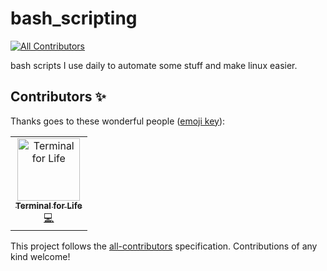 # bash_scripting
<!-- ALL-CONTRIBUTORS-BADGE:START - Do not remove or modify this section -->
[![All Contributors](https://img.shields.io/badge/all_contributors-1-orange.svg?style=flat-square)](#contributors)
<!-- ALL-CONTRIBUTORS-BADGE:END -->

bash scripts I use daily to automate some stuff and make linux easier.
## Contributors ✨

Thanks goes to these wonderful people ([emoji key](https://allcontributors.org/docs/en/emoji-key)):

<!-- ALL-CONTRIBUTORS-LIST:START - Do not remove or modify this section -->
<!-- prettier-ignore-start -->
<!-- markdownlint-disable -->
<table>
  <tr>
    <td align="center"><a href="https://www.youtube.com/channel/UCfp-lNJy4QkIGnaEE6NtDSg"><img src="https://avatars3.githubusercontent.com/u/31768530?v=4" width="100px;" alt="Terminal for Life"/><br /><sub><b>Terminal for Life</b></sub></a><br /><a href="https://github.com/bing0o/bash_scripting/commits?author=terminalforlife" title="Code">💻</a></td>
  </tr>
</table>

<!-- markdownlint-enable -->
<!-- prettier-ignore-end -->
<!-- ALL-CONTRIBUTORS-LIST:END -->

This project follows the [all-contributors](https://github.com/all-contributors/all-contributors) specification. Contributions of any kind welcome!
